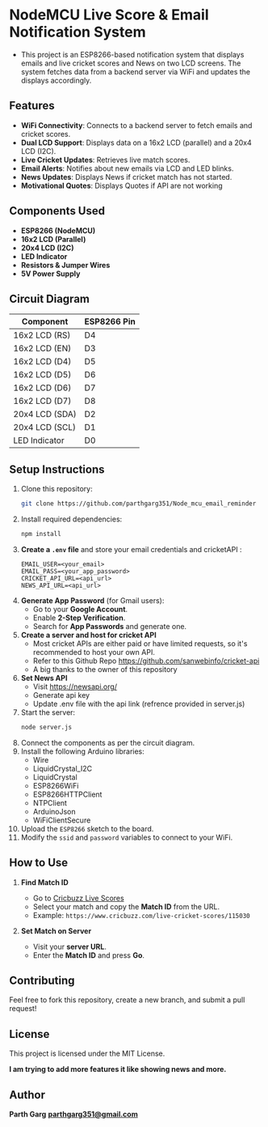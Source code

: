 # NodeMCU Live Score & Email Notification System
   - This project is an ESP8266-based notification system that displays emails and live cricket scores and News on two LCD screens. The system fetches data from a backend server via WiFi and updates the displays accordingly.

## Features
- **WiFi Connectivity**: Connects to a backend server to fetch emails and cricket scores.
- **Dual LCD Support**: Displays data on a 16x2 LCD (parallel) and a 20x4 LCD (I2C).
- **Live Cricket Updates**: Retrieves live match scores.
- **Email Alerts**: Notifies about new emails via LCD and LED blinks.
- **News Updates**: Displays News if cricket match has not started.
- **Motivational Quotes**: Displays Quotes if API are not working

## Components Used
- **ESP8266 (NodeMCU)**
- **16x2 LCD (Parallel)**
- **20x4 LCD (I2C)**
- **LED Indicator**
- **Resistors & Jumper Wires**
- **5V Power Supply**

## Circuit Diagram

| Component      | ESP8266 Pin |
|----------------|-------------|
| 16x2 LCD (RS)  | D4          |
| 16x2 LCD (EN)  | D3          |
| 16x2 LCD (D4)  | D5          |
| 16x2 LCD (D5)  | D6          |
| 16x2 LCD (D6)  | D7          |
| 16x2 LCD (D7)  | D8          |
| 20x4 LCD (SDA) | D2          |
| 20x4 LCD (SCL) | D1          |
| LED Indicator  | D0          |

## Setup Instructions
1. Clone this repository:
   ```sh
   git clone https://github.com/parthgarg351/Node_mcu_email_reminder
   ```
2. Install required dependencies:
   ```sh
   npm install
   ```   
3. **Create a `.env` file** and store your email credentials and cricketAPI :
   ```env
   EMAIL_USER=<your_email>
   EMAIL_PASS=<your_app_password>
   CRICKET_API_URL=<api_url>
   NEWS_API_URL=<api_url>
   ```
4. **Generate App Password** (for Gmail users):
   - Go to your **Google Account**.
   - Enable **2-Step Verification**.
   - Search for **App Passwords** and generate one.
5. **Create a server and host for cricket API**
   - Most cricket APIs are either paid or have limited requests, so it's recommended to host your own API.
   - Refer to this Github Repo https://github.com/sanwebinfo/cricket-api 
   - A big thanks to the owner of this repository 
6. **Set News API**
   - Visit https://newsapi.org/
   - Generate api key
   - Update .env file with the api link (refrence provided in server.js)
7. Start the server:
   ```sh
   node server.js
   ```
8. Connect the components as per the circuit diagram.
9. Install the following Arduino libraries:
   - Wire  
   - LiquidCrystal_I2C  
   - LiquidCrystal  
   - ESP8266WiFi  
   - ESP8266HTTPClient  
   - NTPClient  
   - ArduinoJson  
   - WiFiClientSecure  
10. Upload the `ESP8266` sketch to the board.
11. Modify the `ssid` and `password` variables to connect to your WiFi.

## How to Use

1. **Find Match ID**
   - Go to [Cricbuzz Live Scores](https://www.cricbuzz.com/live-cricket-scores/)
   - Select your match and copy the **Match ID** from the URL.
   - Example: `https://www.cricbuzz.com/live-cricket-scores/115030`

2. **Set Match on Server**
   - Visit your **server URL**.
   - Enter the **Match ID** and press **Go**.

## Contributing
Feel free to fork this repository, create a new branch, and submit a pull request!

## License
This project is licensed under the MIT License.

**I am trying to add more features it like showing news and more.**
## Author
**Parth Garg**
**parthgarg351@gmail.com**
